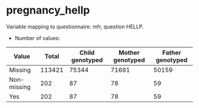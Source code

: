 # pregnancy_hellp
Variable mapping to questionnaire: mfr, question HELLP.
- Number of values:

| Value | Total | Child genotyped | Mother genotyped | Father genotyped |
| ----- | ----- | --------------- | ---------------- | ---------------- |
| Missing | 113421 | 75344 | 71691 | 50159 |
| Non-missing | 202 | 87 | 78 | 59 |
| Yes | 202 | 87 | 78 |59 |



